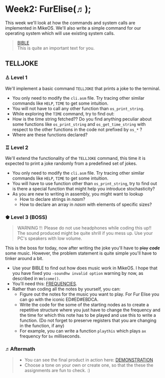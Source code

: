  # Week2: FurElise(♬);

This week we'll look at how the commands and system calls are implemented in MikeOS. We'll also write a simple command for our operating system which will use existing system calls.

> [BIBLE](https://mikeos.sourceforge.net/handbook-appdev-asm.html)  
> This is quite an important text for you.

## TELLJOKE
###  ♙  Level 1 
We'll implement a basic command `TELLJOKE` that prints a joke to the terminal.

 - You only need to modify the `cli.asm` file. Try tracing other similar commands like `HELP`, `TIME` to get some intuition.
 - You will not have to call any other function than `os_print_string`.
 - While exploring the `TIME` command, try to find out:
 - How is the time string fetched?? Do you find anything peculiar about some functions like `os_print_string` and `os_get_time_string` with respect to the other functions in the code not prefixed by `os_*` ?
 - Where are these functions declared?
###  ♖ Level 2
We'll extend the functionality of the `TELLJOKE` command, this time it is expected to print a joke randomly from a predefined set of jokes.

 - You only need to modify the `cli.asm` file. Try tracing other similar commands like `HELP`, `TIME` to get some intuition.
 - You will have to use function other than `os_print_string`, try to find out is there a special function that might help you introduce stochasticity?
 - As you are new to writing in assembly, you might want to lookup
    - How to declare strings in *nasm*?
    - How to declare an array in *nasm* with elements of specific sizes?
###  ♚ Level 3 (BOSS)
> WARNING !!: Please do not use headphones while coding this up!! The sound produced might be quite shrill if you mess up. Use your PC's speakers with low volume.  

This is the boss for today, now after writing the joke you'll have to ~~play~~ ***code*** some music. However, the problem statement is quite simple you'll have to tinker around a bit.
 - Use your BIBLE to find out how does music work in MikeOS. I hope that you have fixed you `-soundhw invalid option` warning by now, as described in `Welcome()`. 
 - You'll need this: [FREQUENCIES](https://muted.io/note-frequencies/).
 - Rather than coding all the notes by yourself, you can:
	 - Figure out the notes for the music you want to play. For Fur Elise you can go with the iconic ED#ED#EBDCA.
	 - Write the code for the some of the starting nodes as to create a repetitive structure where you just have to change the frequency and the time for which this note has to be played and use this to write a function. (Do not forget to preserve registers that you are changing in the function, if any)
	 - For example, you can write a function `playthis` which plays `ax` frequency for `bx` milliseconds.

###  ♬Aftermath

> - You can see the final product in action here:  [DEMONSTRATION](https://drive.google.com/file/d/1YAuRppt9UcLZk5KnYTFFGU9SpTFeSQPw/view?usp=sharing)
> - Choose a tone on your own or create one, so that the these the assignments are fun to check. :)

 
